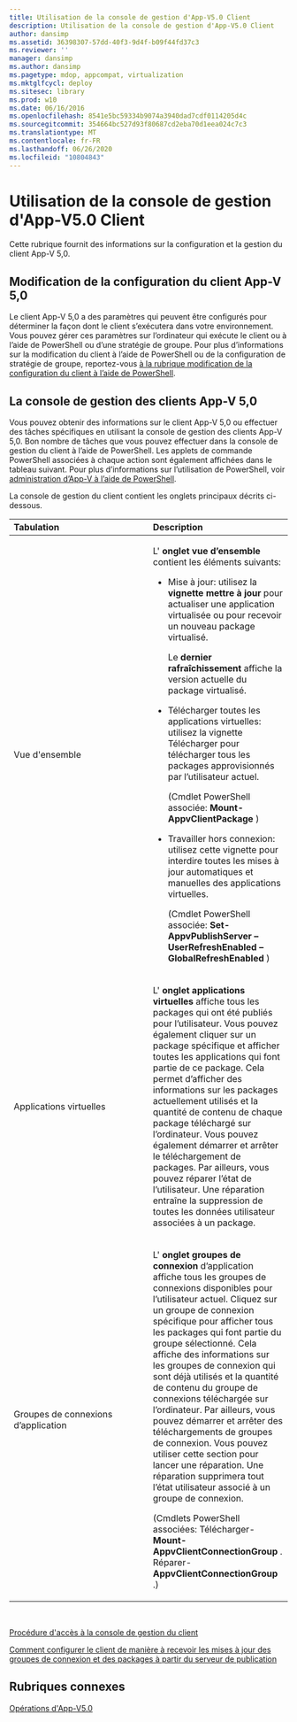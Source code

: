 ```yaml
---
title: Utilisation de la console de gestion d'App-V5.0 Client
description: Utilisation de la console de gestion d'App-V5.0 Client
author: dansimp
ms.assetid: 36398307-57dd-40f3-9d4f-b09f44fd37c3
ms.reviewer: ''
manager: dansimp
ms.author: dansimp
ms.pagetype: mdop, appcompat, virtualization
ms.mktglfcycl: deploy
ms.sitesec: library
ms.prod: w10
ms.date: 06/16/2016
ms.openlocfilehash: 8541e5bc59334b9074a3940dad7cdf0114205d4c
ms.sourcegitcommit: 354664bc527d93f80687cd2eba70d1eea024c7c3
ms.translationtype: MT
ms.contentlocale: fr-FR
ms.lasthandoff: 06/26/2020
ms.locfileid: "10804843"
---
```

# Utilisation de la console de gestion d'App-V5.0 Client


Cette rubrique fournit des informations sur la configuration et la gestion du client App-V 5,0.

## Modification de la configuration du client App-V 5,0


Le client App-V 5,0 a des paramètres qui peuvent être configurés pour déterminer la façon dont le client s’exécutera dans votre environnement. Vous pouvez gérer ces paramètres sur l’ordinateur qui exécute le client ou à l’aide de PowerShell ou d’une stratégie de groupe. Pour plus d’informations sur la modification du client à l’aide de PowerShell ou de la configuration de stratégie de groupe, reportez-vous [à la rubrique modification de la configuration du client à l’aide de PowerShell](how-to-modify-client-configuration-by-using-powershell.md).

## <a href="" id="the-app-v-5-0-client-management-console-"></a>La console de gestion des clients App-V 5,0


Vous pouvez obtenir des informations sur le client App-V 5,0 ou effectuer des tâches spécifiques en utilisant la console de gestion des clients App-V 5,0. Bon nombre de tâches que vous pouvez effectuer dans la console de gestion du client à l’aide de PowerShell. Les applets de commande PowerShell associées à chaque action sont également affichées dans le tableau suivant. Pour plus d’informations sur l’utilisation de PowerShell, voir [administration d’App-V à l’aide de PowerShell](administering-app-v-by-using-powershell.md).

La console de gestion du client contient les onglets principaux décrits ci-dessous.

<table>
<colgroup>
<col width="50%" />
<col width="50%" />
</colgroup>
<thead>
<tr class="header">
<th align="left">Tabulation</th>
<th align="left">Description</th>
</tr>
</thead>
<tbody>
<tr class="odd">
<td align="left"><p>Vue d'ensemble</p></td>
<td align="left"><p>L' <strong> onglet vue d’ensemble </strong> contient les éléments suivants:</p>
<ul>
<li><p>Mise à jour: utilisez la <strong> vignette mettre à jour </strong> pour actualiser une application virtualisée ou pour recevoir un nouveau package virtualisé.</p>
<p>Le <strong> dernier rafraîchissement </strong> affiche la version actuelle du package virtualisé.</p></li>
<li><p>Télécharger toutes les applications virtuelles: utilisez la <strong> </strong> vignette Télécharger pour télécharger tous les packages approvisionnés par l’utilisateur actuel.</p>
<p>(Cmdlet PowerShell associée: <strong> Mount-AppvClientPackage </strong> )</p>
<p></p></li>
<li><p>Travailler hors connexion: utilisez cette vignette pour interdire toutes les mises à jour automatiques et manuelles des applications virtuelles.</p>
<p>(Cmdlet PowerShell associée: <strong> Set-AppvPublishServer – UserRefreshEnabled – GlobalRefreshEnabled </strong> )</p></li>
</ul></td>
</tr>
<tr class="even">
<td align="left"><p>Applications virtuelles</p></td>
<td align="left"><p>L' <strong> onglet applications virtuelles </strong> affiche tous les packages qui ont été publiés pour l’utilisateur. Vous pouvez également cliquer sur un package spécifique et afficher toutes les applications qui font partie de ce package. Cela permet d’afficher des informations sur les packages actuellement utilisés et la quantité de contenu de chaque package téléchargé sur l’ordinateur. Vous pouvez également démarrer et arrêter le téléchargement de packages. Par ailleurs, vous pouvez réparer l’état de l’utilisateur. Une réparation entraîne la suppression de toutes les données utilisateur associées à un package.</p>
<p></p></td>
</tr>
<tr class="odd">
<td align="left"><p>Groupes de connexions d’application</p></td>
<td align="left"><p>L' <strong> onglet groupes de connexion </strong> d’application affiche tous les groupes de connexions disponibles pour l’utilisateur actuel. Cliquez sur un groupe de connexion spécifique pour afficher tous les packages qui font partie du groupe sélectionné. Cela affiche des informations sur les groupes de connexion qui sont déjà utilisés et la quantité de contenu du groupe de connexions téléchargée sur l’ordinateur. Par ailleurs, vous pouvez démarrer et arrêter des téléchargements de groupes de connexion. Vous pouvez utiliser cette section pour lancer une réparation. Une réparation supprimera tout l’état utilisateur associé à un groupe de connexion.</p>
<p>(Cmdlets PowerShell associées: Télécharger- <strong> Mount-AppvClientConnectionGroup </strong> . Réparer- <strong> AppvClientConnectionGroup </strong> .)</p>
<p></p></td>
</tr>
</tbody>
</table>

 

[Procédure d'accès à la console de gestion du client](how-to-access-the-client-management-console.md)

[Comment configurer le client de manière à recevoir les mises à jour des groupes de connexion et des packages à partir du serveur de publication](how-to-configure-the-client-to-receive-package-and-connection-groups-updates-from-the-publishing-server-beta.md)






## Rubriques connexes


[Opérations d'App-V5.0](operations-for-app-v-50.md)

 

 





